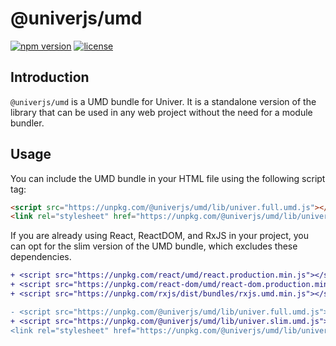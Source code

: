 # @univerjs/umd

[![npm version](https://img.shields.io/npm/v/@univerjs/umd)](https://npmjs.org/package/@univerjs/umd)
[![license](https://img.shields.io/npm/l/@univerjs/umd)](https://img.shields.io/npm/l/@univerjs/umd)

## Introduction

`@univerjs/umd` is a UMD bundle for Univer. It is a standalone version of the library that can be used in any web project without the need for a module bundler.

## Usage

You can include the UMD bundle in your HTML file using the following script tag:

```html
<script src="https://unpkg.com/@univerjs/umd/lib/univer.full.umd.js"></script>
<link rel="stylesheet" href="https://unpkg.com/@univerjs/umd/lib/univer.css">
```

If you are already using React, ReactDOM, and RxJS in your project, you can opt for the slim version of the UMD bundle, which excludes these dependencies.

```diff
+ <script src="https://unpkg.com/react/umd/react.production.min.js"></script>
+ <script src="https://unpkg.com/react-dom/umd/react-dom.production.min.js"></script>
+ <script src="https://unpkg.com/rxjs/dist/bundles/rxjs.umd.min.js"></script>

- <script src="https://unpkg.com/@univerjs/umd/lib/univer.full.umd.js"></script>
+ <script src="https://unpkg.com/@univerjs/umd/lib/univer.slim.umd.js"></script>
<link rel="stylesheet" href="https://unpkg.com/@univerjs/umd/lib/univer.css">
```
